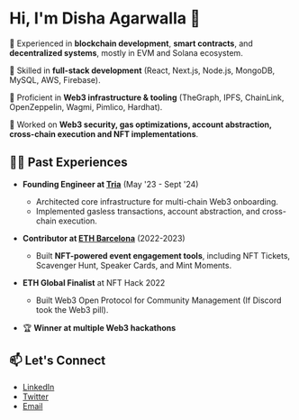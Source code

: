 

# Hi, I'm Disha Agarwalla 👋


🔹 Experienced in **blockchain development**, **smart contracts**, and **decentralized systems**, mostly in EVM and Solana ecosystem.  

🔹 Skilled in **full-stack development** (React, Next.js, Node.js, MongoDB, MySQL, AWS, Firebase).  

🔹 Proficient in **Web3 infrastructure & tooling** (TheGraph, IPFS, ChainLink, OpenZeppelin, Wagmi, Pimlico, Hardhat).

🔹 Worked on **Web3 security, gas optimizations, account abstraction, cross-chain execution and NFT implementations**.



## 👩‍💻 Past Experiences
- **Founding Engineer at [Tria](https://x.com/Tria)** (May '23 - Sept '24)
  - Architected core infrastructure for multi-chain Web3 onboarding.  
  - Implemented gasless transactions, account abstraction, and cross-chain execution.

- **Contributor at [ETH Barcelona](https://x.com/eth_barcelona)** (2022-2023)
  - Built **NFT-powered event engagement tools**, including NFT Tickets, Scavenger Hunt, Speaker Cards, and Mint Moments.
 
- **ETH Global Finalist** at NFT Hack 2022
  - Built Web3 Open Protocol for Community Management (If Discord took the Web3 pill).

- 🏆 **Winner at multiple Web3 hackathons**



## 📫 Let's Connect  
- [LinkedIn](https://www.linkedin.com/in/disha-agarwalla-4b8673190)  
- [Twitter](https://x.com/lla_dawn)  
- [Email](mailto:dishaagarwalla2001@gmail.com)

